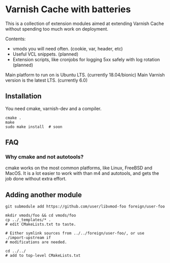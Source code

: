
# Varnish Cache with batteries

This is a collection of extension modules aimed at extending
Varnish Cache without spending too much work on deployment.

Contents:
* vmods you will need often. (cookie, var, header, etc)
* Useful VCL snippets. (planned)
* Extension scripts, like cronjobs for logging 5xx safely with log rotation (planned)

Main platform to run on is Ubuntu LTS. (currently 18.04/bionic)
Main Varnish version is the latest LTS. (currently 6.0)


## Installation

You need cmake, varnish-dev and a compiler.

```
cmake .
make
sudo make install  # soon
```


## FAQ


### Why cmake and not autotools?

cmake works on the most common platforms, like Linux, FreeBSD and MacOS. It is a
lot easier to work with than m4 and autotools, and gets the job done without
extra effort.


## Adding another module

```
git submodule add https://github.com/user/libvmod-foo foreign/user-foo

mkdir vmods/foo && cd vmods/foo
cp ../_templates/* .
# edit CMakeLists.txt to taste.

# Either symlink sources from ../../foreign/user-foo/, or use ./import-upstream if
# modifications are needed.

cd ../../
# add to top-level CMakeLists.txt

```
